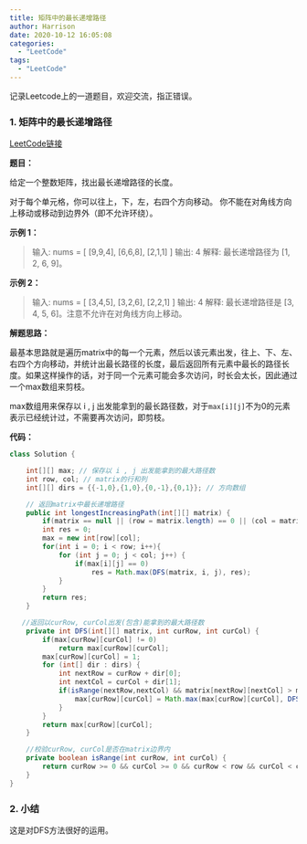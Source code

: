 ```yaml
---
title: 矩阵中的最长递增路径
author: Harrison
date: 2020-10-12 16:05:08
categories:
  - "LeetCode"
tags:
  - "LeetCode"
---
```


记录Leetcode上的一道题目，欢迎交流，指正错误。

<!-- more -->

### 1. 矩阵中的最长递增路径

[LeetCode链接](https://leetcode-cn.com/problems/longest-increasing-path-in-a-matrix/)

**题目：**

给定一个整数矩阵，找出最长递增路径的长度。

对于每个单元格，你可以往上，下，左，右四个方向移动。 你不能在对角线方向上移动或移动到边界外（即不允许环绕）。

**示例 1：**

> 输入: nums = 
> [
>   [9,9,4],
>   [6,6,8],
>   [2,1,1]
> ] 
> 输出: 4 
> 解释: 最长递增路径为 [1, 2, 6, 9]。

**示例 2：**

>  输入: nums = 
>  [
>    [3,4,5],
>    [3,2,6],
>    [2,2,1]
>  ] 
>  输出: 4 
>  解释: 最长递增路径是 [3, 4, 5, 6]。注意不允许在对角线方向上移动。



**解题思路：**

最基本思路就是遍历matrix中的每一个元素，然后以该元素出发，往上、下、左、右四个方向移动，并统计出最长路径的长度，最后返回所有元素中最长的路径长度。如果这样操作的话，对于同一个元素可能会多次访问，时长会太长，因此通过一个max数组来剪枝。

max数组用来保存以 i , j 出发能拿到的最长路径数，对于`max[i][j]`不为0的元素表示已经统计过，不需要再次访问，即剪枝。



**代码：**

```java
class Solution {

    int[][] max; // 保存以 i , j 出发能拿到的最大路径数
    int row, col; // matrix的行和列
    int[][] dirs = {{-1,0},{1,0},{0,-1},{0,1}}; // 方向数组

    // 返回matrix中最长递增路径
    public int longestIncreasingPath(int[][] matrix) {
        if(matrix == null || (row = matrix.length) == 0 || (col = matrix[0].length) == 0) return 0;
        int res = 0;
        max = new int[row][col];
        for(int i = 0; i < row; i++){
            for (int j = 0; j < col; j++) {
                if(max[i][j] == 0)
                    res = Math.max(DFS(matrix, i, j), res);
            }
        }
        return res;
    }

   //返回以curRow, curCol出发(包含)能拿到的最大路径数
    private int DFS(int[][] matrix, int curRow, int curCol) {
        if(max[curRow][curCol] != 0)
            return max[curRow][curCol];
        max[curRow][curCol] = 1;
        for (int[] dir : dirs) {
            int nextRow = curRow + dir[0];
            int nextCol = curCol + dir[1];
            if(isRange(nextRow,nextCol) && matrix[nextRow][nextCol] > matrix[curRow][curCol]){
                max[curRow][curCol] = Math.max(max[curRow][curCol], DFS(matrix, nextRow, nextCol) + 1);
            }
        }
        return max[curRow][curCol];
    }

    //校验curRow, curCol是否在matrix边界内
    private boolean isRange(int curRow, int curCol) {
        return curRow >= 0 && curCol >= 0 && curRow < row && curCol < col;
    }
}
```



### 2. 小结

这是对DFS方法很好的运用。
